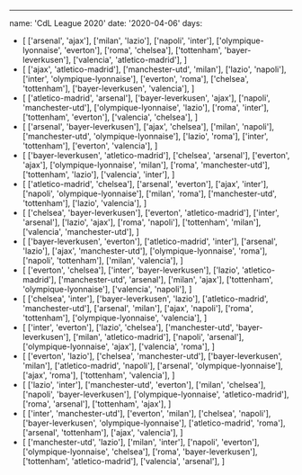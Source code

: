 ---
name: 'CdL League 2020'
date: '2020-04-06'
days:
  - [
      ['arsenal', 'ajax'],
      ['milan', 'lazio'],
      ['napoli', 'inter'],
      ['olympique-lyonnaise', 'everton'],
      ['roma', 'chelsea'],
      ['tottenham', 'bayer-leverkusen'],
      ['valencia', 'atletico-madrid'],
    ]
  - [
      ['ajax', 'atletico-madrid'],
      ['manchester-utd', 'milan'],
      ['lazio', 'napoli'],
      ['inter', 'olympique-lyonnaise'],
      ['everton', 'roma'],
      ['chelsea', 'tottenham'],
      ['bayer-leverkusen', 'valencia'],
    ]
  - [
      ['atletico-madrid', 'arsenal'],
      ['bayer-leverkusen', 'ajax'],
      ['napoli', 'manchester-utd'],
      ['olympique-lyonnaise', 'lazio'],
      ['roma', 'inter'],
      ['tottenham', 'everton'],
      ['valencia', 'chelsea'],
    ]
  - [
      ['arsenal', 'bayer-leverkusen'],
      ['ajax', 'chelsea'],
      ['milan', 'napoli'],
      ['manchester-utd', 'olympique-lyonnaise'],
      ['lazio', 'roma'],
      ['inter', 'tottenham'],
      ['everton', 'valencia'],
    ]
  - [
      ['bayer-leverkusen', 'atletico-madrid'],
      ['chelsea', 'arsenal'],
      ['everton', 'ajax'],
      ['olympique-lyonnaise', 'milan'],
      ['roma', 'manchester-utd'],
      ['tottenham', 'lazio'],
      ['valencia', 'inter'],
    ]
  - [
      ['atletico-madrid', 'chelsea'],
      ['arsenal', 'everton'],
      ['ajax', 'inter'],
      ['napoli', 'olympique-lyonnaise'],
      ['milan', 'roma'],
      ['manchester-utd', 'tottenham'],
      ['lazio', 'valencia'],
    ]
  - [
      ['chelsea', 'bayer-leverkusen'],
      ['everton', 'atletico-madrid'],
      ['inter', 'arsenal'],
      ['lazio', 'ajax'],
      ['roma', 'napoli'],
      ['tottenham', 'milan'],
      ['valencia', 'manchester-utd'],
    ]
  - [
      ['bayer-leverkusen', 'everton'],
      ['atletico-madrid', 'inter'],
      ['arsenal', 'lazio'],
      ['ajax', 'manchester-utd'],
      ['olympique-lyonnaise', 'roma'],
      ['napoli', 'tottenham'],
      ['milan', 'valencia'],
    ]
  - [
      ['everton', 'chelsea'],
      ['inter', 'bayer-leverkusen'],
      ['lazio', 'atletico-madrid'],
      ['manchester-utd', 'arsenal'],
      ['milan', 'ajax'],
      ['tottenham', 'olympique-lyonnaise'],
      ['valencia', 'napoli'],
    ]
  - [
      ['chelsea', 'inter'],
      ['bayer-leverkusen', 'lazio'],
      ['atletico-madrid', 'manchester-utd'],
      ['arsenal', 'milan'],
      ['ajax', 'napoli'],
      ['roma', 'tottenham'],
      ['olympique-lyonnaise', 'valencia'],
    ]
  - [
      ['inter', 'everton'],
      ['lazio', 'chelsea'],
      ['manchester-utd', 'bayer-leverkusen'],
      ['milan', 'atletico-madrid'],
      ['napoli', 'arsenal'],
      ['olympique-lyonnaise', 'ajax'],
      ['valencia', 'roma'],
    ]
  - [
      ['everton', 'lazio'],
      ['chelsea', 'manchester-utd'],
      ['bayer-leverkusen', 'milan'],
      ['atletico-madrid', 'napoli'],
      ['arsenal', 'olympique-lyonnaise'],
      ['ajax', 'roma'],
      ['tottenham', 'valencia'],
    ]
  - [
      ['lazio', 'inter'],
      ['manchester-utd', 'everton'],
      ['milan', 'chelsea'],
      ['napoli', 'bayer-leverkusen'],
      ['olympique-lyonnaise', 'atletico-madrid'],
      ['roma', 'arsenal'],
      ['tottenham', 'ajax'],
    ]
  - [
      ['inter', 'manchester-utd'],
      ['everton', 'milan'],
      ['chelsea', 'napoli'],
      ['bayer-leverkusen', 'olympique-lyonnaise'],
      ['atletico-madrid', 'roma'],
      ['arsenal', 'tottenham'],
      ['ajax', 'valencia'],
    ]
  - [
      ['manchester-utd', 'lazio'],
      ['milan', 'inter'],
      ['napoli', 'everton'],
      ['olympique-lyonnaise', 'chelsea'],
      ['roma', 'bayer-leverkusen'],
      ['tottenham', 'atletico-madrid'],
      ['valencia', 'arsenal'],
    ]
